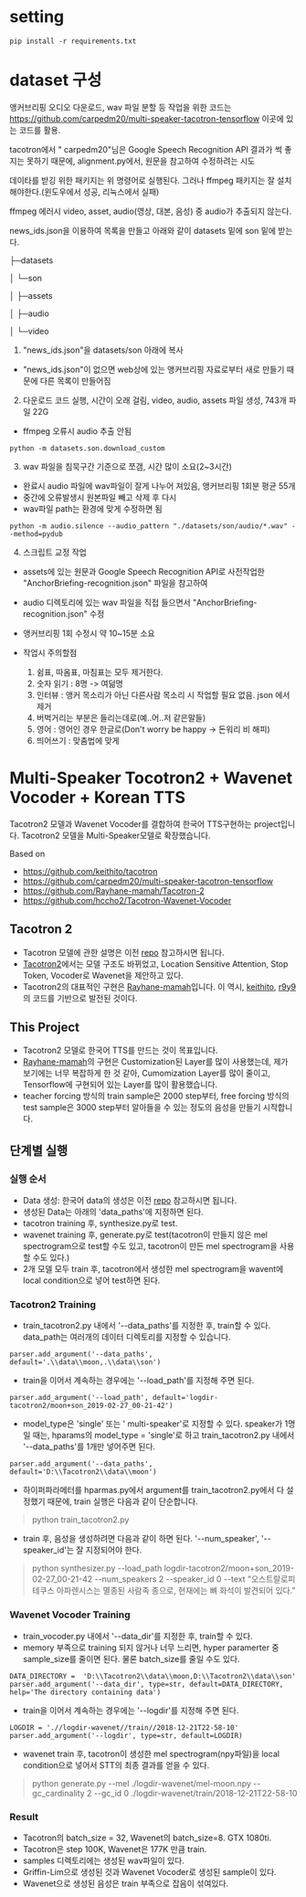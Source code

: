 # setting
```
pip install -r requirements.txt
```
# dataset 구성
앵커브리핑 오디오 다운로드,  wav 파일 분할 등 작업을 위한 코드는
https://github.com/carpedm20/multi-speaker-tacotron-tensorflow
이곳에 있는 코드를 활용. 

tacotron에서 " carpedm20"님은 Google Speech Recognition API 결과가 썩 좋지는 못하기 때문에, alignment.py에서, 원문을 참고하여 수정하려는 시도

데이타를 받깅 위한 패키지는 위 명령어로 실행된다. 그러나 ffmpeg 패키지는 잘 설치해야한다.(윈도우에서 성공, 리눅스에서 실패)

ffmpeg 에러시 video, asset, audio(영상, 대본, 음성) 중 audio가 추출되지 않는다.

news_ids.json을 이용하여 목록을 만들고 아래와 같이 datasets 밑에 son 밑에 받는다.

├─datasets

│  └─son

│     ├─assets

│     ├─audio

│     └─video

1) "news_ids.json"을 datasets/son 아래에 복사
  - "news_ids.json"이 없으면 web상에 있는 앵커브리핑 자료로부터 새로 만들기 때문에 다른 목록이 만들어짐
  
2) 다운로드 코드 실행, 시간이 오래 걸림, video, audio, assets 파일 생성, 743개 파일 22G
  - ffmpeg 오류시 audio 추출 안됨
```
python -m datasets.son.download_custom
```

3) wav 파일을 침묵구간 기준으로 쪼갬, 시간 많이 소요(2~3시간)
  - 완료시 audio 파일에 wav파일이 잘게 나누어 져있음, 앵커브리핑 1회분 평균 55개
  - 중간에 오류발생시 원본파일 빼고 삭제 후 다시
  - wav파일 path는 환경에 맞게 수정하면 됨
```
python -m audio.silence --audio_pattern "./datasets/son/audio/*.wav" --method=pydub
```

4) 스크립트 교정 작업

  - assets에 있는 원문과 Google Speech Recognition API로 사전작업한 "AnchorBriefing-recognition.json" 파일을 참고하여
  
  - audio 디렉토리에 있는 wav 파일을 직접 들으면서 "AnchorBriefing-recognition.json" 수정
  
  - 앵커브리핑 1회 수정시 약 10~15분 소요
  
  - 작업시 주의할점
      1. 쉼표, 따옴표, 마침표는 모두 제거한다.
      2. 숫자 읽기 : 8명 -> 여덞명
      3. 인터뷰 : 앵커 목소리가 아닌 다른사람 목소리 시 작업할 필요 없음. json 에서 제거
      4. 버벅거리는 부분은 들리는데로(예..어..저 같은말들)
      5. 영어 : 영어인 경우 한글로(Don't worry be happy -> 돈워리 비 해피)
      6. 띄어쓰기 : 맞춤법에 맞게
    
   
    
    
    
# Multi-Speaker Tocotron2 + Wavenet Vocoder + Korean TTS
Tacotron2 모델과 Wavenet Vocoder를 결합하여  한국어 TTS구현하는 project입니다.
Tacotron2 모델을 Multi-Speaker모델로 확장했습니다.

Based on 
- https://github.com/keithito/tacotron
- https://github.com/carpedm20/multi-speaker-tacotron-tensorflow
- https://github.com/Rayhane-mamah/Tacotron-2
- https://github.com/hccho2/Tacotron-Wavenet-Vocoder


## Tacotron 2
- Tacotron 모델에 관한 설명은 이전 [repo](https://github.com/hccho2/Tacotron-Wavenet-Vocoder) 참고하시면 됩니다.
- [Tacotron2](https://arxiv.org/abs/1712.05884)에서는 모델 구조도 바뀌었고, Location Sensitive Attention, Stop Token, Vocoder로 Wavenet을 제안하고 있다.
- Tacotron2의 대표적인 구현은 [Rayhane-mamah](https://github.com/Rayhane-mamah/Tacotron-2)입니다. 이 역시, [keithito](https://github.com/keithito/tacotron), [r9y9](https://github.com/r9y9/wavenet_vocoder)의 코드를 기반으로 발전된 것이다.

## This Project
* Tacotron2 모델로 한국어 TTS를 만드는 것이 목표입니다.
* [Rayhane-mamah](https://github.com/Rayhane-mamah/Tacotron-2)의 구현은 Customization된 Layer를 많이 사용했는데, 제가 보기에는 너무 복잡하게 한 것 같아, Cumomization Layer를 많이 줄이고, Tensorflow에 구현되어 있는 Layer를 많이 활용했습니다.
* teacher forcing 방식의 train sample은 2000 step부터, free forcing 방식의 test sample은 3000 step부터 알아들을 수 있는 정도의 음성을 만들기 시작합니다.
## 단계별 실행

### 실행 순서
- Data 생성: 한국어 data의 생성은 이전 [repo](https://github.com/hccho2/Tacotron-Wavenet-Vocoder) 참고하시면 됩니다.
- 생성된 Data는 아래의 'data_paths'에 지정하면 된다.
- tacotron training 후, synthesize.py로 test.
- wavenet training 후, generate.py로 test(tacotron이 만들지 않은 mel spectrogram으로 test할 수도 있고, tacotron이 만든 mel spectrogram을 사용할 수도 있다.)
- 2개 모델 모두 train 후, tacotron에서 생성한 mel spectrogram을 wavent에 local condition으로 넣어 test하면 된다.


### Tacotron2 Training
- train_tacotron2.py 내에서 '--data_paths'를 지정한 후, train할 수 있다. data_path는 여러개의 데이터 디렉토리를 지정할 수 있습니다.
```
parser.add_argument('--data_paths', default='.\\data\\moon,.\\data\\son')
```
- train을 이어서 계속하는 경우에는 '--load_path'를 지정해 주면 된다.
```
parser.add_argument('--load_path', default='logdir-tacotron2/moon+son_2019-02-27_00-21-42')
```

- model_type은 'single' 또는 ' multi-speaker'로 지정할 수 있다. speaker가 1명 일 때는, hparams의 model_type = 'single'로 하고 train_tacotron2.py 내에서 '--data_paths'를 1개만 넣어주면 된다.
```
parser.add_argument('--data_paths', default='D:\\Tacotron2\\data\\moon')
```
- 하이퍼파라메터를 hparmas.py에서 argument를 train_tacotron2.py에서 다 설정했기 때문에, train 실행은 다음과 같이 단순합니다.
> python train_tacotron2.py
- train 후, 음성을 생성하려면 다음과 같이 하면 된다. '--num_speaker', '--speaker_id'는 잘 지정되어야 한다.
> python synthesizer.py --load_path logdir-tacotron2/moon+son_2019-02-27_00-21-42 --num_speakers 2 --speaker_id 0 --text "오스트랄로피테쿠스 아파렌시스는 멸종된 사람족 종으로, 현재에는 뼈 화석이 발견되어 있다." 



### Wavenet Vocoder Training
- train_vocoder.py 내에서 '--data_dir'를 지정한 후, train할 수 있다.
- memory 부족으로 training 되지 않거나 너무 느리면, hyper paramerter 중 sample_size를 줄이면 된다. 물론 batch_size를 줄일 수도 있다.
```
DATA_DIRECTORY =  'D:\\Tacotron2\\data\\moon,D:\\Tacotron2\\data\\son'
parser.add_argument('--data_dir', type=str, default=DATA_DIRECTORY, help='The directory containing data')
```
- train을 이어서 계속하는 경우에는 '--logdir'를 지정해 주면 된다.
```
LOGDIR = './/logdir-wavenet//train//2018-12-21T22-58-10'
parser.add_argument('--logdir', type=str, default=LOGDIR)
```
- wavenet train 후, tacotron이 생성한 mel spectrogram(npy파일)을 local condition으로 넣어서 STT의 최종 결과를 얻을 수 있다.
> python generate.py --mel ./logdir-wavenet/mel-moon.npy --gc_cardinality 2 --gc_id 0 ./logdir-wavenet/train/2018-12-21T22-58-10

### Result
- Tacotron의 batch_size = 32, Wavenet의 batch_size=8. GTX 1080ti.
- Tacotron은 step 100K, Wavenet은 177K 만큼 train.
- samples 디렉토리에는 생성된 wav파일이 있다.
- Griffin-Lim으로 생성된 것과 Wavenet Vocoder로 생성된 sample이 있다.
- Wavenet으로 생성된 음성은 train 부족으로 잡음이 섞여있다.


